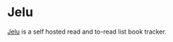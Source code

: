 # Jelu

[Jelu](https://github.com/bayang/jelu) is a self hosted read and to-read list book tracker.
